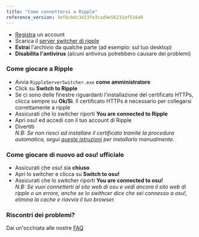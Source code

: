 ```yaml
---
title: "Come connettersi a Ripple"
reference_version: 3ef6cbdc3d23fe3cad4e56231ef516d0
---
```

- [Registra](http://ripple.moe/index.php?p=3) un account 
- Scarica il [server switcher di ripple](https://switcher.ripple.moe)
- **Estrai** l'archivio da qualche parte (ad esempio: sul tuo desktop)  
- **Disabilita l'antivirus** (alcuni antivirus potrebbero causare dei problemi)  

### Come giocare a Ripple
- Avvia `RippleServerSwitcher.exe` **come amministratore**  
- Click su **Switch to Ripple**  
- Se ci sono delle finestre riguardanti l'installazione del certificato HTTPs, clicca sempre su **Ok/Sì**. Il certificato HTTPs è necessario per collegarsi correttamente a ripple  
- Assicurati che lo switcher riporti **You are connected to Ripple**  
- Apri osu! ed accedi con il tuo account di Ripple    
- Divertiti  
_N.B: Se non riesci ad installare il certificato tramite la procedura automatica, segui [queste istruzioni](https://ripple.moe/index.php?p=16&id=12) per installarlo manualmente._  

### Come giocare di nuovo ad osu! ufficiale
- Assicurati che osu! sia **chiuso**  
- Apri lo switcher e clicca su **Switch to osu!**  
- Assicurati che lo switcher riporti **You are connected to osu!**	
_N.B: Se vuoi connetterti al sito web di osu e vedi ancora il sito web di ripple o un errore, anche se lo swithcer dice che sei connesso a osu!, elimina la cache e riavvia il tuo browser._  

### Riscontri dei problemi?

Dai un'occhiata alle nostre [FAQ](https://ripple.moe/doc/5)
